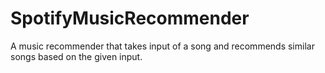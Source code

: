 # SpotifyMusicRecommender
A music recommender that takes input of a song and recommends similar songs based on the given input.
